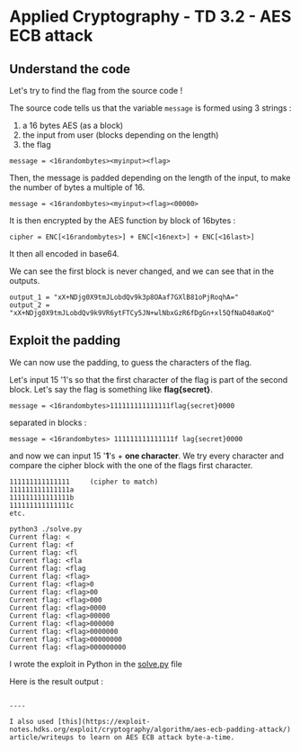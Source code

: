 # Applied Cryptography - TD 3.2 - AES ECB attack

## Understand the code
Let's try to find the flag from the source code !

The source code tells us that the variable ``message`` is formed using 3 strings :
 1. a 16 bytes AES (as a block)
 2. the input from user (blocks depending on the length)
 3. the flag

```
message = <16randombytes><myinput><flag>
```
Then, the message is padded depending on the length of the input, to make the number of bytes a multiple of 16.

```
message = <16randombytes><myinput><flag><00000>
```
It is then encrypted by the AES function by block of 16bytes :
```
cipher = ENC[<16randombytes>] + ENC[<16next>] + ENC[<16last>]
```
It then all encoded in base64.

We can see the first block is never changed, and we can see that in the outputs.
```
output_1 = "xX+NDjg0X9tmJLobdQv9k3p8OAaf7GXlB81oPjRoqhA="
output_2 = "xX+NDjg0X9tmJLobdQv9k9VR6ytFTCy5JN+wlNbxGzR6fDgGn+xl5QfNaD40aKoQ"
```

## Exploit the padding
We can now use the padding, to guess the characters of the flag.

Let's input 15 '1's so that the first character of the flag is part of the second block.
Let's say the flag is something like **flag{secret}**.

```
message = <16randombytes>111111111111111flag{secret}0000
```
separated in blocks :
```
message = <16randombytes> 111111111111111f lag{secret}0000
```
and now we can input 15 '**1**'s + **one character**. We try every character and compare the cipher block with the one of the flags first character.
```
111111111111111     (cipher to match)
111111111111111a
111111111111111b
111111111111111c
etc.
```
```
python3 ./solve.py 
Current flag: <
Current flag: <f
Current flag: <fl
Current flag: <fla
Current flag: <flag
Current flag: <flag>
Current flag: <flag>0
Current flag: <flag>00
Current flag: <flag>000
Current flag: <flag>0000
Current flag: <flag>00000
Current flag: <flag>000000
Current flag: <flag>0000000
Current flag: <flag>00000000
Current flag: <flag>000000000
```
I wrote the exploit in Python in the [solve.py](./solve.py) file

Here is the result output :
```

----

I also used [this](https://exploit-notes.hdks.org/exploit/cryptography/algorithm/aes-ecb-padding-attack/) article/writeups to learn on AES ECB attack byte-a-time.
